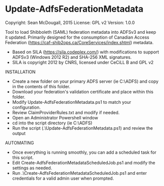 # Update-AdfsFederationMetadata
Copyright: Sean McDougall, 2015
License: GPL v2
Version: 1.0.0

Tool to load Shibboleth (SAML) federation metadata into ADFSv3 and keep it updated.  Primarily designed for the consumption of Canadian Access Federation (https://caf-shib2ops.ca/CoreServices/index.shtml) metadata.

- Based on SILA (https://sila.codeplex.com/) with modifications to support ADFSv3 (Windows 2012 R2) and SHA-256 XML signatures.
- SILA is copyright 2012 by CNRS, licensed under CeCiLL B and GPL v2

INSTALLATION

- Create a new folder on your primary ADFS server (ie C:\ADFS) and copy in the contents of this folder.
- Download your federation's validation certificate and place within this folder.
- Modify Update-AdfsFederationMetadata.ps1 to match your configuration.
- Review ClaimProviderRules.txt and modify if needed.
- Open an Administrator Powershell window
- cd into the script directory (ie C:\ADFS)
- Run the script (.\Update-AdfsFederationMetadata.ps1) and review the output

AUTOMATING
- Once everything is running smoothly, you can add a scheduled task for this script.
- Edit Create-AdfsFederationMetadataScheduledJob.ps1 and modify the settings as needed.
- Run .\Create-AdfsFederationMetadataScheduledJob.ps1 and enter credentials for a valid admin user when prompted.
